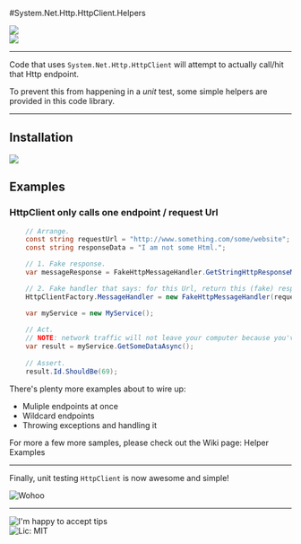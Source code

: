 #System.Net.Http.HttpClient.Helpers

![](https://ci.appveyor.com/api/projects/status/siwilxb8t3enyus2)  
![](http://img.shields.io/nuget/v/WorldDomination.HttpClient.Helpers.svg?style=flat-square)

---

Code that uses `System.Net.Http.HttpClient` will attempt to actually call/hit that Http endpoint.

To prevent this from happening in a *unit* test, some simple helpers are provided in this code library.

-----

## Installation

[![](http://i.imgur.com/oLtAwq9.png)](https://www.nuget.org/packages/WorldDomination.HttpClient.Helpers/)

## Examples

### HttpClient only calls one endpoint / request Url

```C#
    // Arrange.
    const string requestUrl = "http://www.something.com/some/website";  
    const string responseData = "I am not some Html.";

    // 1. Fake response.  
    var messageResponse = FakeHttpMessageHandler.GetStringHttpResponseMessage(responseData);  

    // 2. Fake handler that says: for this Url, return this (fake) response.  
    HttpClientFactory.MessageHandler = new FakeHttpMessageHandler(requestUrl, messageResponse);

    var myService = new MyService();
    
    // Act.
    // NOTE: network traffic will not leave your computer because you've faked the response, above.
    var result = myService.GetSomeDataAsync();
    
    // Assert.
    result.Id.ShouldBe(69);
```

There's plenty more examples about to wire up:

 - Muliple endpoints at once
 - Wildcard endpoints
 - Throwing exceptions and handling it

For more a few more samples, please check out the Wiki page: Helper Examples

-----

Finally, unit testing `HttpClient` is now awesome and simple!

![Wohoo](https://31.media.tumblr.com/43e63461d1e3f22a49b18dbf15227a1d/tumblr_inline_n3t10oQfIh1solpjm.gif)

---
![I'm happy to accept tips](http://img.shields.io/gittip/purekrome.svg?style=flat-square)  
![Lic: MIT](http://img.shields.io/badge/License-MIT-blue.svg?style=flat-square)